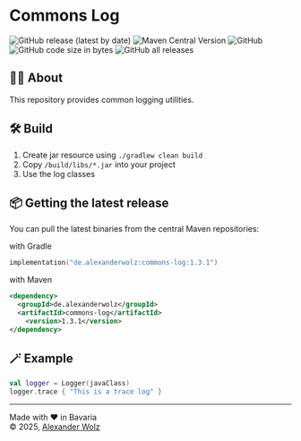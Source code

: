 # Commons Log

![GitHub release (latest by date)](https://img.shields.io/github/v/release/alexanderwolz/commons-log)
![Maven Central Version](https://img.shields.io/maven-central/v/de.alexanderwolz/commons-log)
![GitHub](https://img.shields.io/github/license/alexanderwolz/commons-log)
![GitHub code size in bytes](https://img.shields.io/github/languages/code-size/alexanderwolz/commons-log)
![GitHub all releases](https://img.shields.io/github/downloads/alexanderwolz/commons-log/total?color=informational)

## 🧑‍💻 About

This repository provides common logging utilities.

## 🛠️ Build
1. Create jar resource using ```./gradlew clean build```
2. Copy  ```/build/libs/*.jar``` into your project
3. Use the log classes

## 📦 Getting the latest release

You can pull the latest binaries from the central Maven repositories:

with Gradle
```kotlin
implementation("de.alexanderwolz:commons-log:1.3.1")
```
with Maven
```xml
<dependency>
  <groupId>de.alexanderwolz</groupId>
  <artifactId>commons-log</artifactId>
    <version>1.3.1</version>
</dependency>
```

## 🪄 Example

```kotlin
val logger = Logger(javaClass)
logger.trace { "This is a trace log" }
```

- - -

Made with ❤️ in Bavaria
<br>
© 2025, <a href="https://www.alexanderwolz.de"> Alexander Wolz
